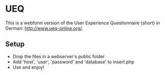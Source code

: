 UEQ
===

This is a webform version of the User Experience Questionnaire (short) in German: http://www.ueq-online.org/.

## Setup ##

* Drop the files in a webserver's public folder
* Add 'host', 'user', 'password' and 'database' to insert.php
* Use and enjoy!